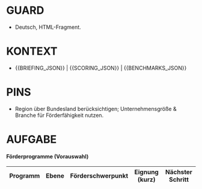 # GUARD
- Deutsch, HTML-Fragment.

# KONTEXT
- {{BRIEFING_JSON}} | {{SCORING_JSON}} | {{BENCHMARKS_JSON}}

# PINS
- Region über Bundesland berücksichtigen; Unternehmensgröße & Branche für Förderfähigkeit nutzen.

# AUFGABE
<h4>Förderprogramme (Vorauswahl)</h4>
<table>
  <thead>
    <tr><th>Programm</th><th>Ebene</th><th>Förderschwerpunkt</th><th>Eignung (kurz)</th><th>Nächster Schritt</th></tr>
  </thead>
  <tbody>
    <!-- 3–5 Programme (Bund/Land/EU/ggf. Kommunal), nur, wenn plausibel passend. -->
  </tbody>
</table>
